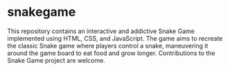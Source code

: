 # snakegame
This repository contains an interactive and addictive Snake Game implemented using HTML, CSS, and JavaScript. The game aims to recreate the classic Snake game where players control a snake, maneuvering it around the game board to eat food and grow longer. Contributions to the Snake Game project are welcome. 
